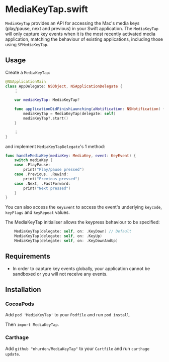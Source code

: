 # MediaKeyTap.swift

`MediaKeyTap` provides an API for accessing the Mac's media keys (play/pause, next and previous) in your Swift application.
The `MediaKeyTap` will only capture key events when it is the most recently activated media application, matching the behaviour of
existing applications, including those using `SPMediaKeyTap`.

## Usage

Create a `MediaKeyTap`:
```swift
@NSApplicationMain
class AppDelegate: NSObject, NSApplicationDelegate {
    ⋮

    var mediaKeyTap: MediaKeyTap?

    func applicationDidFinishLaunching(aNotification: NSNotification) {
        mediaKeyTap = MediaKeyTap(delegate: self)
        mediaKeyTap?.start()
    }

    ⋮
}
```

and implement `MediaKeyTapDelegate`'s 1 method:
```swift
func handleMediaKey(mediaKey: MediaKey, event: KeyEvent) {
    switch mediaKey {
    case .PlayPause:
        print("Play/pause pressed")
    case .Previous, .Rewind:
        print("Previous pressed")
    case .Next, .FastForward:
        print("Next pressed")
    }
}
```

You can also access the `KeyEvent` to access the event's underlying `keycode`, `keyFlags` and `keyRepeat` values.

The MediaKeyTap initialiser allows the keypress behaviour to be specified:
```swift
    MediaKeyTap(delegate: self, on: .KeyDown) // Default
    MediaKeyTap(delegate: self, on: .KeyUp)
    MediaKeyTap(delegate: self, on: .KeyDownAndUp)
```

## Requirements

* In order to capture key events globally, your application cannot be sandboxed or you will not receive any events.

## Installation

### CocoaPods

Add `pod 'MediaKeyTap'` to your `Podfile` and run `pod install`.

Then `import MediaKeyTap`.

### Carthage

Add `github "nhurden/MediaKeyTap"` to your `Cartfile` and run `carthage update`.
